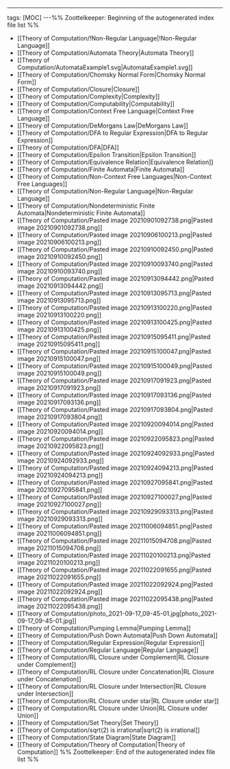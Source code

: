 ---
tags: [MOC]
---%% Zoottelkeeper: Beginning of the autogenerated index file list  %%
-  [[Theory of Computation/!Non-Regular Language|!Non-Regular Language]]
-  [[Theory of Computation/Automata Theory|Automata Theory]]
-  [[Theory of Computation/AutomataExample1.svg|AutomataExample1.svg]]
-  [[Theory of Computation/Chomsky Normal Form|Chomsky Normal Form]]
-  [[Theory of Computation/Closure|Closure]]
-  [[Theory of Computation/Complexity|Complexity]]
-  [[Theory of Computation/Computability|Computability]]
-  [[Theory of Computation/Context Free Language|Context Free Language]]
-  [[Theory of Computation/DeMorgans Law|DeMorgans Law]]
-  [[Theory of Computation/DFA to Regular Expression|DFA to Regular Expression]]
-  [[Theory of Computation/DFA|DFA]]
-  [[Theory of Computation/Epsilon Transition|Epsilon Transition]]
-  [[Theory of Computation/Equivalence Relation|Equivalence Relation]]
-  [[Theory of Computation/Finite Automata|Finite Automata]]
-  [[Theory of Computation/Non-Context Free Languages|Non-Context Free Languages]]
-  [[Theory of Computation/Non-Regular Language|Non-Regular Language]]
-  [[Theory of Computation/Nondeterministic Finite Automata|Nondeterministic Finite Automata]]
-  [[Theory of Computation/Pasted image 20210901092738.png|Pasted image 20210901092738.png]]
-  [[Theory of Computation/Pasted image 20210906100213.png|Pasted image 20210906100213.png]]
-  [[Theory of Computation/Pasted image 20210910092450.png|Pasted image 20210910092450.png]]
-  [[Theory of Computation/Pasted image 20210910093740.png|Pasted image 20210910093740.png]]
-  [[Theory of Computation/Pasted image 20210913094442.png|Pasted image 20210913094442.png]]
-  [[Theory of Computation/Pasted image 20210913095713.png|Pasted image 20210913095713.png]]
-  [[Theory of Computation/Pasted image 20210913100220.png|Pasted image 20210913100220.png]]
-  [[Theory of Computation/Pasted image 20210913100425.png|Pasted image 20210913100425.png]]
-  [[Theory of Computation/Pasted image 20210915095411.png|Pasted image 20210915095411.png]]
-  [[Theory of Computation/Pasted image 20210915100047.png|Pasted image 20210915100047.png]]
-  [[Theory of Computation/Pasted image 20210915100049.png|Pasted image 20210915100049.png]]
-  [[Theory of Computation/Pasted image 20210917091923.png|Pasted image 20210917091923.png]]
-  [[Theory of Computation/Pasted image 20210917093136.png|Pasted image 20210917093136.png]]
-  [[Theory of Computation/Pasted image 20210917093804.png|Pasted image 20210917093804.png]]
-  [[Theory of Computation/Pasted image 20210920094014.png|Pasted image 20210920094014.png]]
-  [[Theory of Computation/Pasted image 20210922095823.png|Pasted image 20210922095823.png]]
-  [[Theory of Computation/Pasted image 20210924092933.png|Pasted image 20210924092933.png]]
-  [[Theory of Computation/Pasted image 20210924094213.png|Pasted image 20210924094213.png]]
-  [[Theory of Computation/Pasted image 20210927095841.png|Pasted image 20210927095841.png]]
-  [[Theory of Computation/Pasted image 20210927100027.png|Pasted image 20210927100027.png]]
-  [[Theory of Computation/Pasted image 20210929093313.png|Pasted image 20210929093313.png]]
-  [[Theory of Computation/Pasted image 20211006094851.png|Pasted image 20211006094851.png]]
-  [[Theory of Computation/Pasted image 20211015094708.png|Pasted image 20211015094708.png]]
-  [[Theory of Computation/Pasted image 20211020100213.png|Pasted image 20211020100213.png]]
-  [[Theory of Computation/Pasted image 20211022091655.png|Pasted image 20211022091655.png]]
-  [[Theory of Computation/Pasted image 20211022092924.png|Pasted image 20211022092924.png]]
-  [[Theory of Computation/Pasted image 20211022095438.png|Pasted image 20211022095438.png]]
-  [[Theory of Computation/photo_2021-09-17_09-45-01.jpg|photo_2021-09-17_09-45-01.jpg]]
-  [[Theory of Computation/Pumping Lemma|Pumping Lemma]]
-  [[Theory of Computation/Push Down Automata|Push Down Automata]]
-  [[Theory of Computation/Regular Expression|Regular Expression]]
-  [[Theory of Computation/Regular Language|Regular Language]]
-  [[Theory of Computation/RL Closure under Complement|RL Closure under Complement]]
-  [[Theory of Computation/RL Closure under Concatenation|RL Closure under Concatenation]]
-  [[Theory of Computation/RL Closure under Intersection|RL Closure under Intersection]]
-  [[Theory of Computation/RL Closure under star|RL Closure under star]]
-  [[Theory of Computation/RL Closure under Union|RL Closure under Union]]
-  [[Theory of Computation/Set Theory|Set Theory]]
-  [[Theory of Computation/sqrt(2) is irrational|sqrt(2) is irrational]]
-  [[Theory of Computation/State Diagram|State Diagram]]
-  [[Theory of Computation/Theory of Computation|Theory of Computation]]
%% Zoottelkeeper: End of the autogenerated index file list  %%
